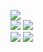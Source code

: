 ![](https://raw.githubusercontent.com/yaim0425/zzzYAIM0425-0900-signals-network/main/Doc/base/Screenshot%20(1).png)  
![](https://raw.githubusercontent.com/yaim0425/zzzYAIM0425-0900-signals-network/main/Doc/base/Screenshot%20(2).png)
![](https://raw.githubusercontent.com/yaim0425/zzzYAIM0425-0900-signals-network/main/Doc/base/Screenshot%20(3).png)  
![](https://raw.githubusercontent.com/yaim0425/zzzYAIM0425-0900-signals-network/main/Doc/base/Screenshot%20(4).png)
![](https://raw.githubusercontent.com/yaim0425/zzzYAIM0425-0900-signals-network/main/Doc/base/Screenshot%20(5).png)  
